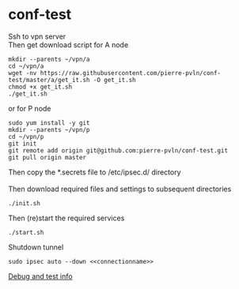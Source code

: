 # conf-test
Ssh to vpn server<br>
Then get download script for A node
```
mkdir --parents ~/vpn/a
cd ~/vpn/a
wget -nv https://raw.githubusercontent.com/pierre-pvln/conf-test/master/a/get_it.sh -O get_it.sh
chmod +x get_it.sh
./get_it.sh

```
or for P node
```
sudo yum install -y git
mkdir --parents ~/vpn/p
cd ~/vpn/p
git init
git remote add origin git@github.com:pierre-pvln/conf-test.git
git pull origin master

```

Then copy the \*.secrets file to /etc/ipsec.d/ directory<br>
<br>
Then download required files and settings to subsequent directories
```
./init.sh
```
Then (re)start the required services
```
./start.sh
```
Shutdown tunnel
```
sudo ipsec auto --down <<connectionname>>
```
[Debug and test info](DEBUG-TEST.md)